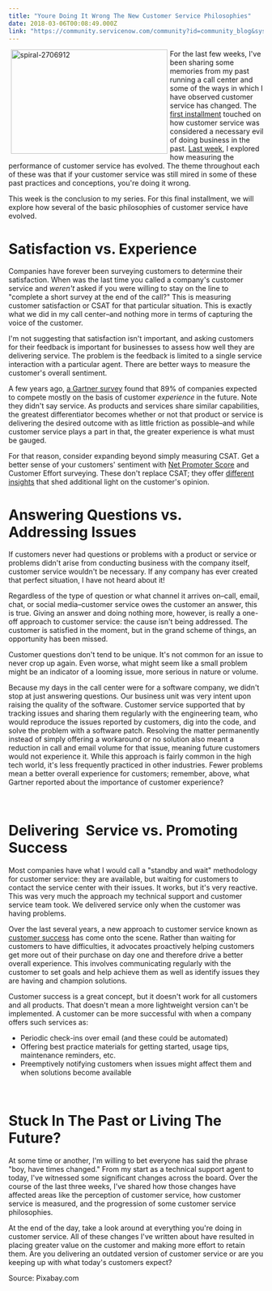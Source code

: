 ```yaml
---
title: "Youre Doing It Wrong The New Customer Service Philosophies"
date: 2018-03-06T00:08:49.000Z
link: "https://community.servicenow.com/community?id=community_blog&sys_id=5e9e5ce3dba01fc87b337a9e0f961949"
---
```

<p><img class="alignnone  wp-image-3091" src="https://insightsincustomerservice.files.wordpress.com/2018/03/spiral-2706912.jpg" alt="spiral-2706912" width="309" height="206" align="left" hspace="5" />For the last few weeks, I&#39;ve been sharing some memories from my past running a call center and some of the ways in which I have observed customer service has changed. The <a href="community?id&#61;community_blog&amp;sys_id&#61;d9695843dbd81f047b337a9e0f9619cf" target="_blank" rel="nofollow">first installment</a> touched on how customer service was considered a necessary evil of doing business in the past. <a href="community?id&#61;community_blog&amp;sys_id&#61;c3bc204ddb2417084816f3231f9619bc" target="_blank" rel="nofollow">Last week</a>, I explored how measuring the performance of customer service has evolved. The theme throughout each of these was that if your customer service was still mired in some of these past practices and conceptions, you&#39;re doing it wrong.</p>
<p style="text-align: left;">This week is the conclusion to my series. For this final installment, we will explore how several of the basic philosophies of customer service have evolved.</p>
<h1>Satisfaction vs. Experience</h1>
<p>Companies have forever been surveying customers to determine their satisfaction. When was the last time you called a company&#39;s customer service and <em>weren&#39;t</em> asked if you were willing to stay on the line to &#34;complete a short survey at the end of the call?&#34; This is measuring customer satisfaction or CSAT for that particular situation. This is exactly what we did in my call center–and nothing more in terms of capturing the voice of the customer.</p>
<p>I&#39;m not suggesting that satisfaction isn&#39;t important, and asking customers for their feedback is important for businesses to assess how well they are delivering service. The problem is the feedback is limited to a single service interaction with a particular agent. There are better ways to measure the customer&#39;s overall sentiment.</p>
<p>A few years ago, <a href="https://blogs.gartner.com/jake-sorofman/gartner-surveys-confirm-customer-experience-new-battlefield/" target="_blank" rel="nofollow">a Gartner survey</a> found that 89% of companies expected to compete mostly on the basis of customer <em>experience </em>in the future. Note they didn&#39;t say service. As products and services share similar capabilities, the greatest differentiator becomes whether or not that product or service is delivering the desired outcome with as little friction as possible–and while customer service plays a part in that, the greater experience is what must be gauged.</p>
<p>For that reason, consider expanding beyond simply measuring CSAT. Get a better sense of your customers&#39; sentiment with <a href="https://www.netpromoter.com/know/" target="_blank" rel="nofollow">Net Promoter Score</a> and Customer Effort surveying. These don&#39;t replace CSAT; they offer <a href="http://customerthink.com/the-many-choices-when-measuring-service/" target="_blank" rel="nofollow">different insights</a> that shed additional light on the customer&#39;s opinion.</p>
<h1>Answering Questions vs. Addressing Issues</h1>
<p>If customers never had questions or problems with a product or service or problems didn&#39;t arise from conducting business with the company itself, customer service wouldn&#39;t be necessary. If any company has ever created that perfect situation, I have not heard about it!</p>
<p>Regardless of the type of question or what channel it arrives on–call, email, chat, or social media–customer service owes the customer an answer, this is true. Giving an answer and doing nothing more, however, is really a one-off approach to customer service: the cause isn&#39;t being addressed. The customer is satisfied in the moment, but in the grand scheme of things, an opportunity has been missed.</p>
<p>Customer questions don&#39;t tend to be unique. It&#39;s not common for an issue to never crop up again. Even worse, what might seem like a small problem might be an indicator of a looming issue, more serious in nature or volume.</p>
<p>Because my days in the call center were for a software company, we didn&#39;t stop at just answering questions. Our business unit was very intent upon raising the quality of the software. Customer service supported that by tracking issues and sharing them regularly with the engineering team, who would reproduce the issues reported by customers, dig into the code, and solve the problem with a software patch. Resolving the matter permanently instead of simply offering a workaround or no solution also meant a reduction in call and email volume for that issue, meaning future customers would not experience it. While this approach is fairly common in the high tech world, it&#39;s less frequently practiced in other industries. Fewer problems mean a better overall experience for customers; remember, above, what Gartner reported about the importance of customer experience?</p>
<p> </p>
<h1>Delivering  Service vs. Promoting Success</h1>
<p>Most companies have what I would call a &#34;standby and wait&#34; methodology for customer service: they are available, but waiting for customers to contact the service center with their issues. It works, but it&#39;s very reactive. This was very much the approach my technical support and customer service team took. We delivered service only when the customer was having problems.</p>
<p>Over the last several years, a new approach to customer service known as <a href="https://en.wikipedia.org/wiki/Customer_success" target="_blank" rel="nofollow">customer success</a> has come onto the scene. Rather than waiting for customers to have difficulties, it advocates proactively helping customers get more out of their purchase on day one and therefore drive a better overall experience. This involves communicating regularly with the customer to set goals and help achieve them as well as identify issues they are having and champion solutions.</p>
<p>Customer success is a great concept, but it doesn&#39;t work for all customers and all products. That doesn&#39;t mean a more lightweight version can&#39;t be implemented. A customer can be more successful with when a company offers such services as:</p>
<ul><li>Periodic check-ins over email (and these could be automated)</li><li>Offering best practice materials for getting started, usage tips, maintenance reminders, etc.</li><li>Preemptively notifying customers when issues might affect them and when solutions become available</li></ul>
<p> </p>
<h1>Stuck In The Past or Living The Future?</h1>
<p>At some time or another, I&#39;m willing to bet everyone has said the phrase &#34;boy, have times changed.&#34; From my start as a technical support agent to today, I&#39;ve witnessed some significant changes across the board. Over the course of the last three weeks, I&#39;ve shared how those changes have affected areas like the perception of customer service, how customer service is measured, and the progression of some customer service philosophies.</p>
<p>At the end of the day, take a look around at everything you&#39;re doing in customer service. All of these changes I&#39;ve written about have resulted in placing greater value on the customer and making more effort to retain them. Are you delivering an outdated version of customer service or are you keeping up with what today&#39;s customers expect?</p>
<p>Source: Pixabay.com</p>